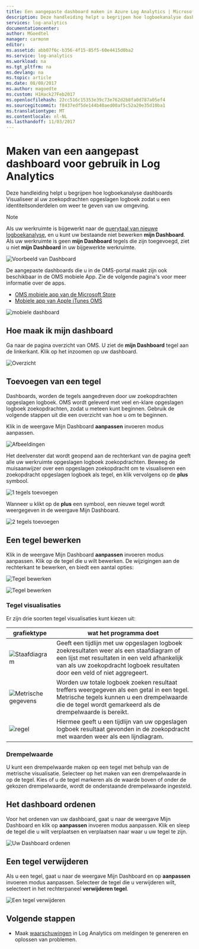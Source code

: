 ```yaml
---
title: Een aangepaste dashboard maken in Azure Log Analytics | Microsoft Docs
description: Deze handleiding helpt u begrijpen hoe logboekanalyse dashboards Visualiseer al uw zoekopdrachten opgeslagen logboek zodat u een identiteitsonderdelen om weer te geven van uw omgeving.
services: log-analytics
documentationcenter: 
author: MGoedtel
manager: carmonm
editor: 
ms.assetid: abb07f6c-b356-4f15-85f5-60e4415d0ba2
ms.service: log-analytics
ms.workload: na
ms.tgt_pltfrm: na
ms.devlang: na
ms.topic: article
ms.date: 08/08/2017
ms.author: magoedte
ms.custom: H1Hack27Feb2017
ms.openlocfilehash: 22cc516c15353e39c73e762d2b8fa0d787a05ef4
ms.sourcegitcommit: f8437edf5de144b40aed00af5c52a20e35d10ba1
ms.translationtype: MT
ms.contentlocale: nl-NL
ms.lasthandoff: 11/03/2017
---
```

# <a name="create-a-custom-dashboard-for-use-in-log-analytics"></a>Maken van een aangepast dashboard voor gebruik in Log Analytics

Deze handleiding helpt u begrijpen hoe logboekanalyse dashboards Visualiseer al uw zoekopdrachten opgeslagen logboek zodat u een identiteitsonderdelen om weer te geven van uw omgeving.

>[!NOTE]
> Als uw werkruimte is bijgewerkt naar de [querytaal van nieuwe logboekanalyse](log-analytics-log-search-upgrade.md), en u kunt uw bestaande niet bewerken **mijn Dashboard**. Als uw werkruimte is geen **mijn Dashboard** tegels die zijn toegevoegd, ziet u niet **mijn Dashboard** in uw bijgewerkte werkruimte. 

![Voorbeeld van Dashboard](./media/log-analytics-dashboards/oms-dashboards-example-dash.png)

De aangepaste dashboards die u in de OMS-portal maakt zijn ook beschikbaar in de OMS mobiele App. Zie de volgende pagina's voor meer informatie over de apps.

* [OMS mobiele app van de Microsoft Store](http://www.windowsphone.com/store/app/operational-insights/4823b935-83ce-466c-82bb-bd0a3f58d865)
* [Mobiele app van Apple iTunes OMS](https://itunes.apple.com/app/microsoft-operations-management/id1042424859?mt=8)

![mobiele dashboard](./media/log-analytics-dashboards/oms-search-mobile.png)

## <a name="how-do-i-create-my-dashboard"></a>Hoe maak ik mijn dashboard
Ga naar de pagina overzicht van OMS. U ziet de **mijn Dashboard** tegel aan de linkerkant. Klik op het inzoomen op uw dashboard.

![Overzicht](./media/log-analytics-dashboards/oms-dashboards-overview.png)

## <a name="adding-a-tile"></a>Toevoegen van een tegel
Dashboards, worden de tegels aangedreven door uw zoekopdrachten opgeslagen logboek. OMS wordt geleverd met veel en-klare opgeslagen logboek zoekopdrachten, zodat u meteen kunt beginnen. Gebruik de volgende stappen uit die een overzicht van hoe u om te beginnen.

Klik in de weergave Mijn Dashboard **aanpassen** invoeren modus aanpassen.

![Afbeeldingen](./media/log-analytics-dashboards/oms-dashboards-pictorial01.png)

 Het deelvenster dat wordt geopend aan de rechterkant van de pagina geeft alle uw werkruimte opgeslagen logboek zoekopdrachten. Beweeg de muisaanwijzer over een opgeslagen zoekopdracht om te visualiseren een zoekopdracht opgeslagen logboek als tegel, en klik vervolgens op de **plus** symbool.

![1 tegels toevoegen](./media/log-analytics-dashboards/oms-dashboards-pictorial02.png)

Wanneer u klikt op de **plus** een symbool, een nieuwe tegel wordt weergegeven in de weergave Mijn Dashboard.

![2 tegels toevoegen](./media/log-analytics-dashboards/oms-dashboards-pictorial03.png)

## <a name="edit-a-tile"></a>Een tegel bewerken
Klik in de weergave Mijn Dashboard **aanpassen** invoeren modus aanpassen. Klik op de tegel die u wilt bewerken. De wijzigingen aan de rechterkant te bewerken, en biedt een aantal opties:

![Tegel bewerken](./media/log-analytics-dashboards/oms-dashboards-pictorial04.png)

![Tegel bewerken](./media/log-analytics-dashboards/oms-dashboards-pictorial05.png)

### <a name="tile-visualizations"></a>Tegel visualisaties
Er zijn drie soorten tegel visualisaties kunt kiezen uit:

| grafiektype | wat het programma doet |
| --- | --- |
| ![Staafdiagram](./media/log-analytics-dashboards/oms-dashboards-bar-chart.png) |Geeft een tijdlijn met uw opgeslagen logboek zoekresultaten weer als een staafdiagram of een lijst met resultaten in een veld afhankelijk van als uw zoekopdracht logboek resultaten door een veld of niet aggregeert. |
| ![Metrische gegevens](./media/log-analytics-dashboards/oms-dashboards-metric.png) |Worden uw totale logboek zoeken resultaat treffers weergegeven als een getal in een tegel. Metrische tegels kunnen u een drempelwaarde die de tegel wordt gemarkeerd als de drempelwaarde is bereikt. |
| ![regel](./media/log-analytics-dashboards/oms-dashboards-line.png) |Hiermee geeft u een tijdlijn van uw opgeslagen logboek resultaat gevonden in de zoekopdracht met waarden weer als een lijndiagram. |

### <a name="threshold"></a>Drempelwaarde
U kunt een drempelwaarde maken op een tegel met behulp van de metrische visualisatie. Selecteer op het maken van een drempelwaarde in op de tegel. Kies of u de tegel markeren als de waarde boven of onder de gekozen drempelwaarde, wordt de onderstaande drempelwaarde ingesteld.

## <a name="organizing-the-dashboard"></a>Het dashboard ordenen
Voor het ordenen van uw dashboard, gaat u naar de weergave Mijn Dashboard en klik op **aanpassen** invoeren modus aanpassen. Klik en sleep de tegel die u wilt verplaatsen en verplaatsen naar waar u uw tegel te zijn.

![Uw Dashboard ordenen](./media/log-analytics-dashboards/oms-dashboards-organize.png)

## <a name="remove-a-tile"></a>Een tegel verwijderen
Als u een tegel, gaat u naar de weergave Mijn Dashboard en op **aanpassen** invoeren modus aanpassen. Selecteer de tegel die u verwijderen wilt, selecteert in het rechterpaneel **verwijderen tegel**.

![Een tegel verwijderen](./media/log-analytics-dashboards/oms-dashboards-remove-tile.png)

## <a name="next-steps"></a>Volgende stappen
* Maak [waarschuwingen](log-analytics-alerts.md) in Log Analytics om meldingen te genereren en oplossen van problemen.
